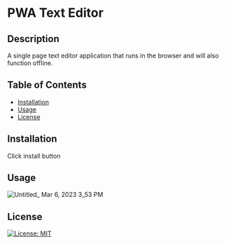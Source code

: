 # PWA Text Editor

## Description

 A single page text editor application that runs in the browser and will also function offline.

## Table of Contents

- [Installation](#installation)
- [Usage](#usage)
- [License](#license)

## Installation

Click install button

## Usage


![Untitled_ Mar 6, 2023 3_53 PM](https://user-images.githubusercontent.com/113136342/223230571-62f512f9-9b77-463c-9b34-47f3c5d84a26.gif)


## License

[![License: MIT](https://img.shields.io/badge/License-MIT-yellow.svg)](https://opensource.org/licenses/MIT) 



